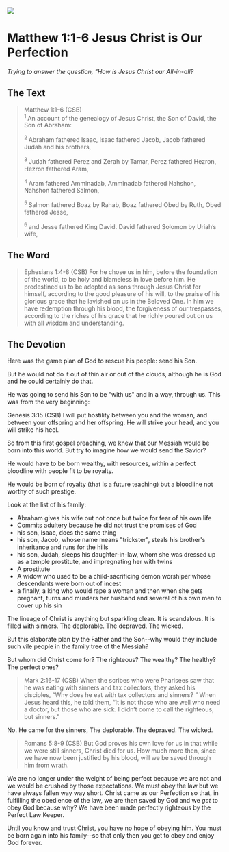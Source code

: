 <img class="intro-right" src="/images/art-matthew.jpg">

# Matthew 1:1-6 Jesus Christ is Our Perfection

*Trying to answer the question, "How is Jesus Christ our All-in-all?*

## The Text

>Matthew 1:1–6 (CSB)  
><sup> 1 </sup> An account of the genealogy of Jesus Christ, the Son of David, the Son of Abraham:
>
><sup> 2 </sup> Abraham fathered Isaac, Isaac fathered Jacob, Jacob fathered Judah and his brothers,
>
><sup> 3 </sup> Judah fathered Perez and Zerah by Tamar, Perez fathered Hezron, Hezron fathered Aram,
>
><sup> 4 </sup> Aram fathered Amminadab, Amminadab fathered Nahshon, Nahshon fathered Salmon,
>
><sup> 5 </sup> Salmon fathered Boaz by Rahab, Boaz fathered Obed by Ruth, Obed fathered Jesse,
>
><sup> 6 </sup> and Jesse fathered King David. David fathered Solomon by Uriah’s wife,

## The Word

>Ephesians 1:4-8 (CSB) For he chose us in him, before the foundation of the world, to be holy and blameless in love before him. He predestined us to be adopted as sons through Jesus Christ for himself, according to the good pleasure of his will, to the praise of his glorious grace that he lavished on us in the Beloved One. In him we have redemption through his blood, the forgiveness of our trespasses, according to the riches of his grace that he richly poured out on us with all wisdom and understanding.

## The Devotion

Here was the game plan of God to rescue his people: send his Son.

But he would not do it out of thin air or out of the clouds, although he is God and he could certainly do that.

He was going to send his Son to be "with us" and in a way, through us. This was from the very beginning:

<div class="psalm">
Genesis 3:15 (CSB) I will put hostility between you and the woman,
and between your offspring and her offspring.
He will strike your head,
and you will strike his heel.
</div>

So from this first gospel preaching, we knew that our Messiah would be born into this world. But try to imagine how we would send the Savior?

He would have to be born wealthy, with resources, within a perfect bloodline with people fit to be royalty.

He would be born of royalty (that is a future teaching) but a bloodline not worthy of such prestige.

Look at the list of his family:

- Abraham gives his wife out not once but twice for fear of his own life
- Commits adultery because he did not trust the promises of God
- his son, Isaac, does the same thing
- his son, Jacob, whose name means "trickster", steals his brother's inheritance and runs for the hills
- his son, Judah, sleeps his daughter-in-law, whom she was dressed up as a temple prostitute, and impregnating her with twins
- A prostitute
- A widow who used to be a child-sacrificing demon worshiper whose descendants were born out of incest
- a finally, a king who would rape a woman and then when she gets pregnant, turns and murders her husband and several of his own men to cover up his sin

The lineage of Christ is anything but sparkling clean. It is scandalous. It is filled with sinners. The deplorable. The depraved. The wicked.

But this elaborate plan by the Father and the Son--why would they include such vile people in the family tree of the Messiah?

But whom did Christ come for? The righteous? The wealthy? The healthy? The perfect ones?

>Mark 2:16-17 (CSB) When the scribes who were Pharisees saw that he was eating with sinners and tax collectors, they asked his disciples, “Why does he eat with tax collectors and sinners? ” When Jesus heard this, he told them, “It is not those who are well who need a doctor, but those who are sick. I didn’t come to call the righteous, but sinners.”

No. He came for the sinners, The deplorable. The depraved. The wicked.

>Romans 5:8-9 (CSB) But God proves his own love for us in that while we were still sinners, Christ died for us. How much more then, since we have now been justified by his blood, will we be saved through him from wrath.

We are no longer under the weight of being perfect because we are not and we would be crushed by those expectations. We must obey the law but we have always fallen way way short. Christ came as our Perfection so that, in fulfilling the obedience of the law, we are then saved by God and we *get* to obey God because why? We have been made perfectly righteous by the Perfect Law Keeper.

Until you know and trust Christ, you have no hope of obeying him. You must be born again into his family--so that only then you get to obey and enjoy God forever.
